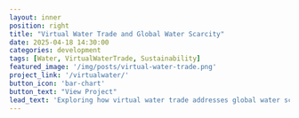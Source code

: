 ```yaml
---
layout: inner
position: right
title: "Virtual Water Trade and Global Water Scarcity"
date: 2025-04-18 14:30:00
categories: development
tags: [Water, VirtualWaterTrade, Sustainability]
featured_image: '/img/posts/virtual-water-trade.png'
project_link: '/virtualwater/' 
button_icon: 'bar-chart'
button_text: "View Project"
lead_text: 'Exploring how virtual water trade addresses global water scarcity.'
---
```

